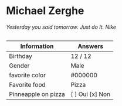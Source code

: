 # Michael Zerghe

*Yesterday you said tomorrow. Just do It. Nike*


## 

| Information         | Answers                            |
| ------------------  | ---------------------------------- |
| Birthday            | 12 / 12                            |
| Gender              | Male                               |
| favorite color      | #000000                            |
| Favorite food       | Pizza                              |
| Pinneapple on pizza | [ ] Oui   [x] Non                  |


